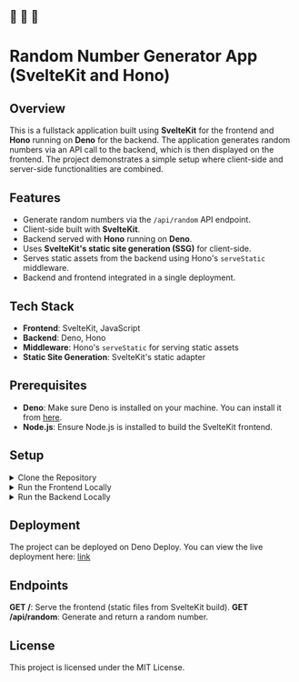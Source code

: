 🔔 🔔 🔔
---

# Random Number Generator App (SvelteKit and Hono)

## Overview

This is a fullstack application built using **SvelteKit** for the frontend and **Hono** running on **Deno** for the backend. The application generates random numbers via an API call to the backend, which is then displayed on the frontend. The project demonstrates a simple setup where client-side and server-side functionalities are combined.

## Features

- Generate random numbers via the `/api/random` API endpoint.
- Client-side built with **SvelteKit**.
- Backend served with **Hono** running on **Deno**.
- Uses **SvelteKit's static site generation (SSG)** for client-side.
- Serves static assets from the backend using Hono's `serveStatic` middleware.
- Backend and frontend integrated in a single deployment.

## Tech Stack

- **Frontend**: SvelteKit, JavaScript
- **Backend**: Deno, Hono
- **Middleware**: Hono's `serveStatic` for serving static assets
- **Static Site Generation**: SvelteKit's static adapter

## Prerequisites

- **Deno**: Make sure Deno is installed on your machine. You can install it from [here](https://deno.land/#installation).
- **Node.js**: Ensure Node.js is installed to build the SvelteKit frontend.

## Setup

<details>
<summary>Clone the Repository</summary>

```
git clone https://github.com/your-username/random-number-generator.git
cd random-number-generator
```
</details>

<details>
<summary>Run the Frontend Locally</summary>

```
cd ui
npm install
npm run dev -- --open
```
This will open the frontend on your local machine.
</details>

<details>
<summary>Run the Backend Locally</summary>

```
cd api
deno run --allow-net --allow-read app-run.js
```
Or if you've compiled the backend, run:
```
./random-api
```
</details>


## Deployment
The project can be deployed on Deno Deploy. You can view the live deployment here: [link](random-api-app.deno.dev)

## Endpoints

**GET /**: Serve the frontend (static files from SvelteKit build).
**GET /api/random**: Generate and return a random number.

## License
This project is licensed under the MIT License.